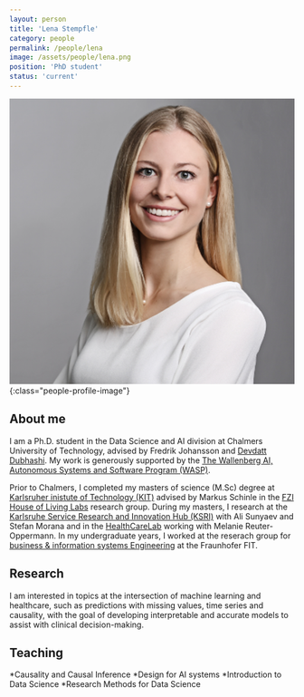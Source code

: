 ```yaml
---
layout: person
title: 'Lena Stempfle'
category: people
permalink: /people/lena
image: /assets/people/lena.png
position: 'PhD student'
status: 'current'
---
```


![Lena](/assets/people/lena.png){:class="people-profile-image"}

## About me
I am a Ph.D. student in the Data Science and AI division at Chalmers University of Technology, advised by Fredrik Johansson and [Devdatt Dubhashi](https://sites.google.com/view/devdattdubhashi/home). My work is generously supported by the [The Wallenberg AI, Autonomous Systems and Software Program (WASP)](https://wasp-sweden.org). 

Prior to Chalmers, I completed my masters of science (M.Sc) degree at [Karlsruher inistute of Technology (KIT)](https://www.kit.edu/english/) advised by Markus Schinle in the [FZI House of Living Labs](https://www.fzi.de/en/fzi-house-of-living-labs/) research group. During my masters, I research at the [Karlsruhe Service Research and Innovation Hub (KSRI)](https://www.ksri.kit.edu) with Ali Sunyaev and Stefan Morana and in the [HealthCareLab](https://healthcarelab.ksri.kit.edu) working with Melanie Reuter-Oppermann. In my undergraduate years, I worked at the reserach group for [business & information systems Engineering](https://www.fim-rc.de/en/) at the Fraunhofer FIT. 


## Research 

I am interested in topics at the intersection of machine learning and healthcare, such as predictions with missing values, time series and causality, 
with the goal of developing interpretable and accurate models to assist with clinical decision-making.

## Teaching 

*Causality and Causal Inference
*Design for AI systems
*Introduction to Data Science 
*Research Methods for Data Science
